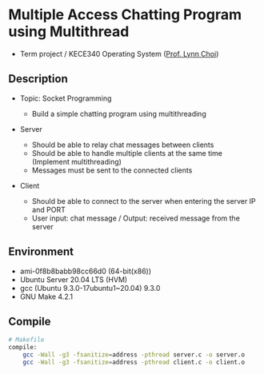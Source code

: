 # Multiple Access Chatting Program using Multithread
* Term project / KECE340 Operating System ([Prof. Lynn Choi](http://it.korea.ac.kr/?_ga=2.35055464.854245486.1646472198-316617093.1632121575))

## Description
* Topic: Socket Programming
  * Build a simple chatting program using multithreading

* Server
  * Should be able to relay chat messages between clients
  * Should be able to handle multiple clients at the same time (Implement multithreading)
  * Messages must be sent to the connected clients

* Client
  * Should be able to connect to the server when entering the server IP and PORT
  * User input: chat message / Output: received message from the server

## Environment
* ami-0f8b8babb98cc66d0 (64-bit(x86))
* Ubuntu Server 20.04 LTS (HVM)
* gcc (Ubuntu 9.3.0-17ubuntu1~20.04) 9.3.0
* GNU Make 4.2.1

## Compile
```bash
# Makefile
compile:
	gcc -Wall -g3 -fsanitize=address -pthread server.c -o server.o
	gcc -Wall -g3 -fsanitize=address -pthread client.c -o client.o
```
